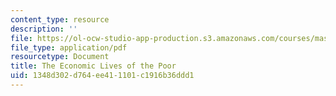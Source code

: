 ```yaml
---
content_type: resource
description: ''
file: https://ol-ocw-studio-app-production.s3.amazonaws.com/courses/mas-965-nextlab-i-designing-mobile-technologies-for-the-next-billion-users-fall-2008/1348d302d764ee411101c1916b36ddd1_MITMAS_965F08_Lec05_ss.pdf
file_type: application/pdf
resourcetype: Document
title: The Economic Lives of the Poor
uid: 1348d302-d764-ee41-1101-c1916b36ddd1
---
```

